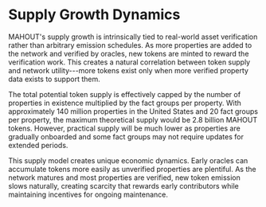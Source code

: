 # Supply Growth Dynamics

MAHOUT's supply growth is intrinsically tied to real-world asset
verification rather than arbitrary emission schedules. As more
properties are added to the network and verified by oracles, new tokens
are minted to reward the verification work. This creates a natural
correlation between token supply and network utility---more tokens exist
only when more verified property data exists to support them.

The total potential token supply is effectively capped by the number of
properties in existence multiplied by the fact groups per property. With
approximately 140 million properties in the United States and 20 fact
groups per property, the maximum theoretical supply would be 2.8 billion
MAHOUT tokens. However, practical supply will be much lower as
properties are gradually onboarded and some fact groups may not require
updates for extended periods.

This supply model creates unique economic dynamics. Early oracles can
accumulate tokens more easily as unverified properties are plentiful. As
the network matures and most properties are verified, new token emission
slows naturally, creating scarcity that rewards early contributors while
maintaining incentives for ongoing maintenance.
